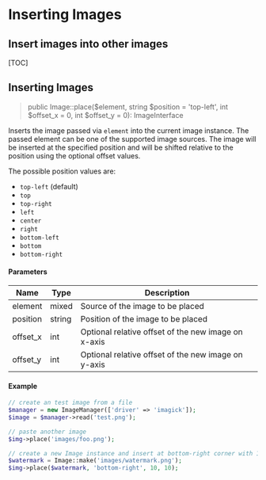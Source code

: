 # Inserting Images
## Insert images into other images

[TOC]

## Inserting Images

> public Image::place($element, string $position = 'top-left', int $offset_x = 0, int $offset_y = 0): ImageInterface

Inserts the image passed via `element` into the current image instance. The
passed element can be one of the supported image sources. The image will be
inserted at the specified position and will be shifted relative to the position
using the optional offset values.

The possible position values are:

- `top-left` (default)
- `top`
- `top-right`
- `left`
- `center`
- `right`
- `bottom-left`
- `bottom`
- `bottom-right`

#### Parameters

| Name | Type | Description |
| - | - | - |
| element | mixed | Source of the image to be placed |
| position | string | Position of the image to be placed |
| offset_x | int | Optional relative offset of the new image on x-axis |
| offset_y | int | Optional relative offset of the new image on y-axis |

#### Example

```php
// create an test image from a file
$manager = new ImageManager(['driver' => 'imagick']);
$image = $manager->read('test.png');

// paste another image
$img->place('images/foo.png');

// create a new Image instance and insert at bottom-right corner with 10px offset
$watermark = Image::make('images/watermark.png');
$img->place($watermark, 'bottom-right', 10, 10);
```

